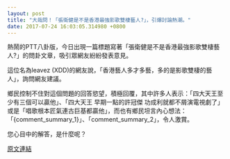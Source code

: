 ```yaml
---
layout: post
title: "大哉問！「張衛健是不是香港最強影歌雙棲藝人?」，引爆討論熱潮。"
date: 2017-07-24 16:03:05.314980 +0800
---
```


熱鬧的PTT八卦版，今日出現一篇標題寫著「張衛健是不是香港最強影歌雙棲藝人?」的問卦文章，吸引眾網友紛紛發表意見。

這位名為leavez (XDD)的網友說，「香港藝人多才多藝，多的是影歌雙棲的藝人」，詢問網友建議。

鄉民控制不住對這個問題的回答慾望，積極回覆，其中許多人表示：「四大天王至少有三個可以贏他」、「四大天王 早期一點的許冠傑 功成利就都不屑演電視劇了」或是「唱歌根本匠氣連古巨基都贏他」，而也有鄉民坦言內心想法：「{comment_summary_1}」、「comment_summary_2」，令人激賞。

您心目中的解答，是什麼呢？

<a href = "https://www.ptt.cc/bbs/Gossiping/M.1500877175.A.DE6.html">原文連結</a>

